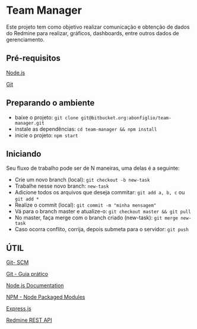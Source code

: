 # Team Manager

Este projeto tem como objetivo realizar comunicação e obtenção de dados do Redmine para realizar, gráficos, dashboards, entre outros dados de gerenciamento.

## Pré-requisitos
[Node.js](http://nodejs.org)

[Git](http://git-scm.com/)

## Preparando o ambiente
* baixe o projeto: `git clone git@bitbucket.org:abonfiglio/team-manager.git`
* instale as dependências: `cd team-manager && npm install`
* inicie o projeto: `npm start`

## Iniciando
Seu fluxo de trabalho pode ser de N maneiras, uma delas é a seguinte:

* Crie um novo branch (local): `git checkout -b new-task`
* Trabalhe nesse novo branch: `new-task`
* Adicione todos os arquivos que deseja commitar: `git add a, b, c` ou `git add *`
* Realize o commit (local): `git commit -m "minha mensagem"`
* Vá para o branch master e atualize-o: `git checkout master && git pull`
* No master, faça merge com o branch criado (new-task): `git merge new-task`
* Caso ocorra conflito, corrija, depois submeta para o servidor: `git push`

## ÚTIL
[Git- SCM](http://git-scm.com/)

[Git - Guia prático](http://rogerdudler.github.io/git-guide/index.pt_BR.html)

[Node.js Documentation](http://nodejs.org/documentation/)

[NPM - Node Packaged Modules](http://npmjs.org/)

[Express.js](http://expressjs.com/)

[Redmine REST API](http://www.redmine.org/projects/redmine/wiki/Rest_api)
